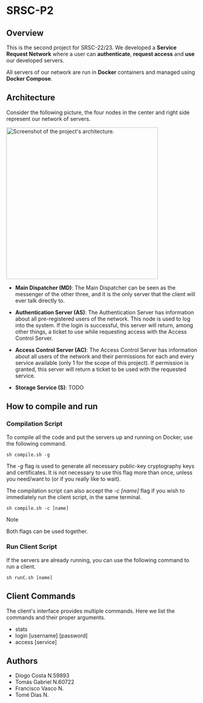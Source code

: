 # SRSC-P2

## Overview
This is the second project for SRSC-22/23. We developed a **Service Request Network**
where a user can **authenticate**, **request access** and **use** our developed servers.

All servers of our network are run in **Docker** containers and managed using
**Docker Compose**.

## Architecture

Consider the following picture, the four nodes in the center and right side represent our
network of servers.

<img src="https://i.imgur.com/RK8gxO6.png" alt="Screenshot of the project's architecture." width="400"/>

- **Main Dispatcher (MD)**: The Main Dispatcher can be seen as the
messenger of the other three, and it is the only server that the client will ever
talk directly to.


- **Authentication Server (AS)**: The Authentication Server has information about all
pre-registered users of the network. This node is used to log into the system. If the
login is successful, this server will return, among other things, a ticket to use while
requesting access with the Access Control Server.


- **Access Control Server (AC)**: The Access Control Server has information about all users
of the network and their permissions for each and every service available (only 1 for the
scope of this project). If permission is granted, this server will return a ticket to be
used with the requested service.


- **Storage Service (S)**: TODO


## How to compile and run
### Compilation Script
To compile all the code and put the servers up and running on Docker, use the following 
command.

```
sh compile.sh -g
```

The _-g_ flag is used to generate all necessary public-key cryptography keys and certificates.
It is not necessary to use this flag more than once, unless you need/want to (or if you
really like to wait).

The compilation script can also accept the _-c [name]_ flag if you wish to immediately run the
client script, in the same terminal.

```
sh compile.sh -c [name]
```

> [!NOTE]
> Both flags can be used together.

### Run Client Script
If the servers are already running, you can use the following command to run a client.

```
sh runC.sh [name]
```

## Client Commands
The client's interface provides multiple commands. Here we list the commands and their
proper arguments.

- stats
- login [username] [password]
- access [service]

## Authors
- Diogo Costa N.59893
- Tomás Gabriel N.60722
- Francisco Vasco N.
- Tomé Dias N.